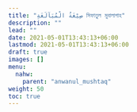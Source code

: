 ```yaml
---
title: "صِيْغَةُ الْمُبَآلَغَةِ সিফাতুল মুবালাগাহ"
description: ""
lead: ""
date: 2021-05-01T13:43:13+06:00
lastmod: 2021-05-01T13:43:13+06:00
draft: true
images: []
menu: 
  nahw:
    parent: "anwanul_mushtaq"
weight: 50
toc: true
---
```



